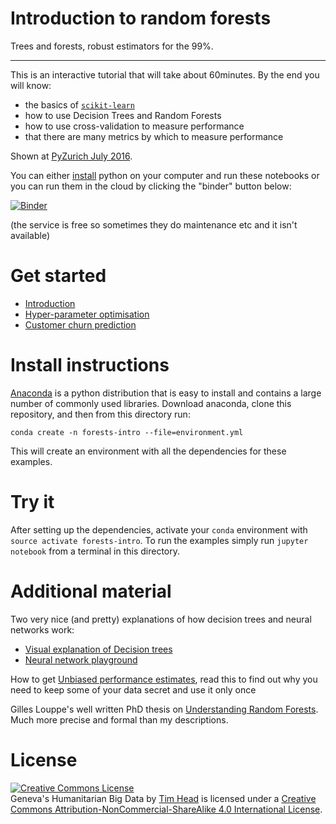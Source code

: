 # Introduction to random forests

Trees and forests, robust estimators for the 99%.

---


This is an interactive tutorial that will take about 60minutes.
By the end you will know:

* the basics of [`scikit-learn`](http://scikit-learn.org/stable/)
* how to use Decision Trees and Random Forests
* how to use cross-validation to measure performance
* that there are many metrics by which to measure performance

Shown at [PyZurich July 2016](https://www.meetup.com/pyzurich/events/231559803/).

You can either [install](#install-instructions) python on your computer and
run these notebooks or you can run them in the cloud by clicking the "binder"
button below:

[![Binder](http://mybinder.org/badge.svg)](http://mybinder.org:/repo/wildtreetech/forests-intro)

(the service is free so sometimes they do maintenance etc and it isn't available)

# Get started

* [Introduction](http://nbviewer.jupyter.org/github/wildtreetech/forests-intro/blob/master/01-intro.ipynb)
* [Hyper-parameter optimisation](http://nbviewer.jupyter.org/github/wildtreetech/forests-intro/blob/master/02-hyperparameters.ipynb)
* [Customer churn prediction](http://nbviewer.jupyter.org/github/wildtreetech/forests-intro/blob/master/03-churn-prediction.ipynb)


# Install instructions

[Anaconda](https://www.continuum.io/downloads) is a python distribution that
is easy to install and contains a large number of commonly used libraries.
Download anaconda, clone this repository, and then from this directory run:
```
conda create -n forests-intro --file=environment.yml
```
This will create an environment with all the dependencies for these examples.


# Try it

After setting up the dependencies, activate your `conda` environment with
`source activate forests-intro`. To run the examples simply run
`jupyter notebook` from a terminal in this directory.


# Additional material

Two very nice (and pretty) explanations of how decision trees and neural
networks work:
* [Visual explanation of Decision trees][visualtrees]
* [Neural network playground](http://playground.tensorflow.org/)

How to get [Unbiased performance estimates][unbiased], read this to find
out why you need to keep some of your data secret and use it only once

Gilles Louppe's well written PhD thesis on [Understanding Random Forests](https://github.com/glouppe/phd-thesis). Much more precise and
formal than my descriptions.

[visualtrees]: http://www.r2d3.us/visual-intro-to-machine-learning-part-1/
[unbiased]: http://betatim.github.io/posts/unbiased-performance/


# License

<a rel="license" href="http://creativecommons.org/licenses/by-nc-sa/4.0/"><img alt="Creative Commons License" style="border-width:0" src="https://i.creativecommons.org/l/by-nc-sa/4.0/80x15.png" /></a><br /><span xmlns:dct="http://purl.org/dc/terms/" property="dct:title">Geneva's Humanitarian Big Data</span> by <a xmlns:cc="http://creativecommons.org/ns#" href="https://github.com/wildtreetech/ghbd" property="cc:attributionName" rel="cc:attributionURL">Tim Head</a> is licensed under a <a rel="license" href="http://creativecommons.org/licenses/by-nc-sa/4.0/">Creative Commons Attribution-NonCommercial-ShareAlike 4.0 International License</a>.
